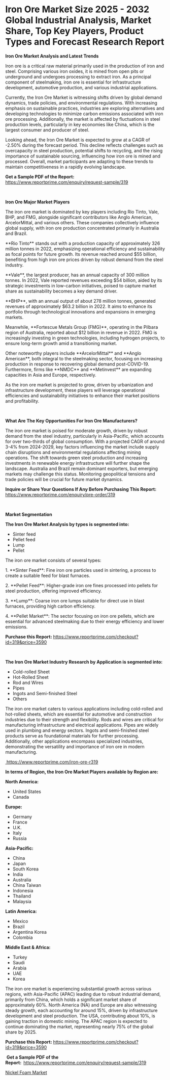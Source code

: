 <p><h1>Iron Ore Market Size 2025 - 2032 Global Industrial Analysis, Market Share, Top Key Players, Product Types and Forecast Research Report</h1></p><p><strong>Iron Ore Market Analysis and Latest Trends</strong></p>
<p><p>Iron ore is a critical raw material primarily used in the production of iron and steel. Comprising various iron oxides, it is mined from open pits or underground and undergoes processing to extract iron. As a principal component of steelmaking, iron ore is essential for infrastructure development, automotive production, and various industrial applications.</p><p>Currently, the Iron Ore Market is witnessing shifts driven by global demand dynamics, trade policies, and environmental regulations. With increasing emphasis on sustainable practices, industries are exploring alternatives and developing technologies to minimize carbon emissions associated with iron ore processing. Additionally, the market is affected by fluctuations in steel production levels, particularly in key economies like China, which is the largest consumer and producer of steel.</p><p>Looking ahead, the Iron Ore Market is expected to grow at a CAGR of -2.50% during the forecast period. This decline reflects challenges such as overcapacity in steel production, potential shifts to recycling, and the rising importance of sustainable sourcing, influencing how iron ore is mined and processed. Overall, market participants are adapting to these trends to maintain competitiveness in a rapidly evolving landscape.</p></p>
<p><strong>Get a Sample PDF of the Report:&nbsp;</strong> <a href="https://www.reportprime.com/enquiry/request-sample/319?utm_campaign=3294&utm_medium=2&utm_source=Github&utm_content=ia&utm_term=18032025&utm_id=iron-ore">https://www.reportprime.com/enquiry/request-sample/319</a></p>
<p>&nbsp;</p>
<p><strong>Iron Ore Major Market Players</strong></p>
<p><p>The iron ore market is dominated by key players including Rio Tinto, Vale, BHP, and FMG, alongside significant contributors like Anglo American, ArcelorMittal, and various others. These companies collectively influence global supply, with iron ore production concentrated primarily in Australia and Brazil.</p><p>**Rio Tinto** stands out with a production capacity of approximately 326 million tonnes in 2022, emphasizing operational efficiency and sustainability as focal points for future growth. Its revenue reached around $55 billion, benefiting from high iron ore prices driven by robust demand from the steel industry.</p><p>**Vale**, the largest producer, has an annual capacity of 300 million tonnes. In 2022, Vale reported revenues exceeding $54 billion, aided by its strategic investments in low-carbon initiatives, poised to capture market share as sustainability becomes a key demand driver.</p><p>**BHP**, with an annual output of about 278 million tonnes, generated revenues of approximately $63.2 billion in 2022. It aims to enhance its portfolio through technological innovations and expansions in emerging markets.</p><p>Meanwhile, **Fortescue Metals Group (FMG)**, operating in the Pilbara region of Australia, reported about $12 billion in revenue in 2022. FMG is increasingly investing in green technologies, including hydrogen projects, to ensure long-term growth amid a transitioning market.</p><p>Other noteworthy players include **ArcelorMittal** and **Anglo American**, both integral to the steelmaking sector, focusing on increasing production in response to recovering global demand post-COVID-19. Furthermore, firms like **NMDC** and **Metinvest** are expanding capacities in Asia and Europe, respectively.</p><p>As the iron ore market is projected to grow, driven by urbanization and infrastructure development, these players will leverage operational efficiencies and sustainability initiatives to enhance their market positions and profitability.</p></p>
<p>&nbsp;</p>
<p><strong>What Are The Key Opportunities For Iron Ore Manufacturers?</strong></p>
<p><p>The iron ore market is poised for moderate growth, driven by robust demand from the steel industry, particularly in Asia-Pacific, which accounts for over two-thirds of global consumption. With a projected CAGR of around 3-4% from 2024-2029, key factors influencing the market include supply chain disruptions and environmental regulations affecting mining operations. The shift towards green steel production and increasing investments in renewable energy infrastructure will further shape the landscape. Australia and Brazil remain dominant exporters, but emerging markets may challenge this status. Monitoring geopolitical tensions and trade policies will be crucial for future market dynamics.</p></p>
<p><strong>Inquire or Share Your Questions If Any Before Purchasing This Report:</strong> <a href="https://www.reportprime.com/enquiry/pre-order/319?utm_campaign=3294&utm_medium=2&utm_source=Github&utm_content=ia&utm_term=18032025&utm_id=iron-ore">https://www.reportprime.com/enquiry/pre-order/319</a></p>
<p>&nbsp;</p>
<p><strong>Market Segmentation</strong></p>
<p><strong>The Iron Ore Market Analysis by types is segmented into:</strong></p>
<p><ul><li>Sinter feed</li><li>Pellet feed</li><li>Lump</li><li>Pellet</li></ul></p>
<p><p>The iron ore market consists of several types: </p><p>1. **Sinter Feed**: Fine iron ore particles used in sintering, a process to create a suitable feed for blast furnaces.</p><p>2. **Pellet Feed**: Higher-grade iron ore fines processed into pellets for steel production, offering improved efficiency.</p><p>3. **Lump**: Coarse iron ore lumps suitable for direct use in blast furnaces, providing high carbon efficiency.</p><p>4. **Pellet Market**: The sector focusing on iron ore pellets, which are essential for advanced steelmaking due to their energy efficiency and lower emissions.</p></p>
<p><strong>Purchase this Report:&nbsp;</strong><a href="https://www.reportprime.com/checkout?id=319&price=3590&utm_campaign=3294&utm_medium=2&utm_source=Github&utm_content=ia&utm_term=18032025&utm_id=iron-ore">https://www.reportprime.com/checkout?id=319&price=3590</a></p>
<p>&nbsp;</p>
<p><strong>The Iron Ore Market Industry Research by Application is segmented into:</strong></p>
<p><ul><li>Cold-rolled Sheet</li><li>Hot-Rolled Sheet</li><li>Rod and Wires</li><li>Pipes</li><li>Ingots and Semi-finished Steel</li><li>Others</li></ul></p>
<p><p>The iron ore market caters to various applications including cold-rolled and hot-rolled sheets, which are essential for automotive and construction industries due to their strength and flexibility. Rods and wires are critical for manufacturing infrastructure and electrical applications. Pipes are widely used in plumbing and energy sectors. Ingots and semi-finished steel products serve as foundational materials for further processing. Additionally, other applications encompass specialized industries, demonstrating the versatility and importance of iron ore in modern manufacturing.</p></p>
<p><a href="https://www.reportprime.com/iron-ore-r319?utm_campaign=3294&utm_medium=2&utm_source=Github&utm_content=ia&utm_term=18032025&utm_id=iron-ore">&nbsp;https://www.reportprime.com/iron-ore-r319</a></p>
<p><strong>In terms of Region, the Iron Ore Market Players available by Region are:</strong></p>
<p>
    <p> <strong> North America: </strong>
        <ul>
            <li>United States</li>
            <li>Canada</li>
        </ul>
        </p> 
    <p> <strong> Europe: </strong>
        <ul>
            <li>Germany</li>
            <li>France</li>
            <li>U.K.</li>
            <li>Italy</li>
            <li>Russia</li>
        </ul>
        </p> 
    <p> <strong> Asia-Pacific: </strong>
        <ul>
            <li>China</li>
            <li>Japan</li>
            <li>South Korea</li>
            <li>India</li>
            <li>Australia</li>
            <li>China Taiwan</li>
            <li>Indonesia</li>
            <li>Thailand</li>
            <li>Malaysia</li>
        </ul>
        </p> 
    <p> <strong> Latin America: </strong>
        <ul>
            <li>Mexico</li>
            <li>Brazil</li>
            <li>Argentina Korea</li>
            <li>Colombia</li>
        </ul>
        </p> 
    <p> <strong> Middle East & Africa: </strong>
        <ul>
            <li>Turkey</li>
            <li>Saudi</li>
            <li>Arabia</li>
            <li>UAE</li>
            <li>Korea</li>
        </ul>
    </p>
    </p>
<p><p>The iron ore market is experiencing substantial growth across various regions, with Asia-Pacific (APAC) leading due to robust industrial demand, primarily from China, which holds a significant market share of approximately 60%. North America (NA) and Europe are also witnessing steady growth, each accounting for around 15%, driven by infrastructure development and steel production. The USA, contributing about 10%, is gaining traction in domestic mining. The APAC region is expected to continue dominating the market, representing nearly 75% of the global share by 2025.</p></p>
<p><strong>Purchase this Report: </strong><a href="https://www.reportprime.com/checkout?id=319&price=3590&utm_campaign=3294&utm_medium=2&utm_source=Github&utm_content=ia&utm_term=18032025&utm_id=iron-ore">https://www.reportprime.com/checkout?id=319&price=3590</a></p>
<p>&nbsp;<strong>Get a Sample PDF of the Report:&nbsp;&nbsp;</strong><a href="https://www.reportprime.com/enquiry/request-sample/319?utm_campaign=3294&utm_medium=2&utm_source=Github&utm_content=ia&utm_term=18032025&utm_id=iron-ore">https://www.reportprime.com/enquiry/request-sample/319</a></p>
<p><strong></strong></p>
<p><p><a href="https://github.com/usraceby/Market-Research-Report-List-1/blob/main/nickel-foam-market.md?utm_campaign=3294&utm_medium=2&utm_source=Github&utm_content=ia&utm_term=18032025&utm_id=iron-ore">Nickel Foam Market</a></p></p>